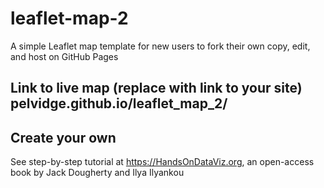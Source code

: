 # leaflet-map-2
A simple Leaflet map template for new users to fork their own copy, edit, and host on GitHub Pages

## Link to live map (replace with link to your site) pelvidge.github.io/leaflet_map_2/
     
## Create your own
See step-by-step tutorial at https://HandsOnDataViz.org, an open-access book by Jack Dougherty and Ilya Ilyankou
